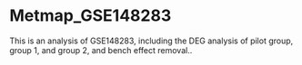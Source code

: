 # Metmap_GSE148283
This is an analysis of GSE148283, including the DEG analysis of pilot group, group 1, and group 2, and bench effect removal..  

